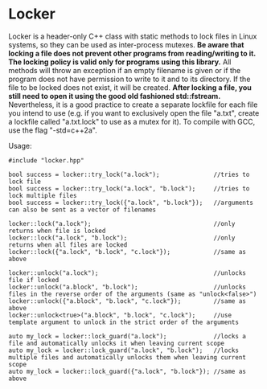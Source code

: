 # Locker

Locker is a header-only C++ class with static methods to lock files in Linux systems, so they can be used as inter-process mutexes. **Be aware that locking a file does not prevent other programs from reading/writing to it. The locking policy is valid only for programs using this library.** All methods will throw an exception if an empty filename is given or if the program does not have permission to write to it and to its directory. If the file to be locked does not exist, it will be created. **After locking a file, you still need to open it using the good old fashioned std::fstream.** Nevertheless, it is a good practice to create a separate lockfile for each file you intend to use (e.g. if you want to exclusively open the file "a.txt", create a lockfile called "a.txt.lock" to use as a mutex for it). To compile with GCC, use the flag "-std=c++2a".

Usage:

    #include "locker.hpp"

    bool success = locker::try_lock("a.lock");               //tries to lock file
    bool success = locker::try_lock("a.lock", "b.lock");     //tries to lock multiple files
    bool success = locker::try_lock({"a.lock", "b.lock"});   //arguments can also be sent as a vector of filenames

    locker::lock("a.lock");                                  //only returns when file is locked
    locker::lock("a.lock", "b.lock");                        //only returns when all files are locked
    locker::lock({"a.lock", "b.lock", "c.lock"});            //same as above

    locker::unlock("a.lock");                                //unlocks file if locked
    locker::unlock("a.block", "b.lock");                     //unlocks files in the reverse order of the arguments (same as "unlock<false>")
    locker::unlock({"a.block", "b.lock", "c.lock"});         //same as above
    locker::unlock<true>("a.block", "b.lock", "c.lock");     //use template argument to unlock in the strict order of the arguments

    auto my_lock = locker::lock_guard("a.lock");             //locks a file and automatically unlocks it when leaving current scope
    auto my_lock = locker::lock_guard("a.lock", "b.lock");   //locks multiple files and automatically unlocks them when leaving current scope
    auto my_lock = locker::lock_guard({"a.lock", "b.lock"}); //same as above
